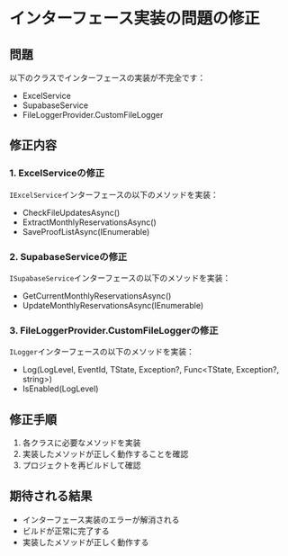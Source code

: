 # インターフェース実装の問題の修正

## 問題
以下のクラスでインターフェースの実装が不完全です：
- ExcelService
- SupabaseService
- FileLoggerProvider.CustomFileLogger

## 修正内容

### 1. ExcelServiceの修正
`IExcelService`インターフェースの以下のメソッドを実装：
- CheckFileUpdatesAsync()
- ExtractMonthlyReservationsAsync()
- SaveProofListAsync(IEnumerable<FacilityMonthlyReservation>)

### 2. SupabaseServiceの修正
`ISupabaseService`インターフェースの以下のメソッドを実装：
- GetCurrentMonthlyReservationsAsync()
- UpdateMonthlyReservationsAsync(IEnumerable<FacilityMonthlyReservation>)

### 3. FileLoggerProvider.CustomFileLoggerの修正
`ILogger`インターフェースの以下のメソッドを実装：
- Log<TState>(LogLevel, EventId, TState, Exception?, Func<TState, Exception?, string>)
- IsEnabled(LogLevel)

## 修正手順
1. 各クラスに必要なメソッドを実装
2. 実装したメソッドが正しく動作することを確認
3. プロジェクトを再ビルドして確認

## 期待される結果
- インターフェース実装のエラーが解消される
- ビルドが正常に完了する
- 実装したメソッドが正しく動作する 
